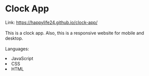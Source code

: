 # Clock App


Link: https://happylife24.github.io/clock-app/
<br>
<br>
This is a clock app.   Also, this is a responsive website for mobile and desktop.
<br>
<br>
Languages:
<li>JavaScript</li>
<li>CSS</li>
<li>HTML</li>
